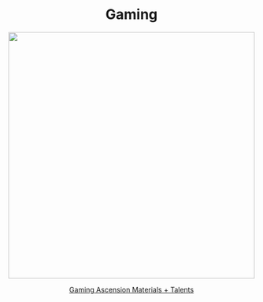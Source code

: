 <body>
  <div align="center">
    <h1> Gaming </h1>
<img src="https://images-wixmp-ed30a86b8c4ca887773594c2.wixmp.com/f/4c61658e-d4be-4618-b1fa-e9594b9b6908/dgl8qhh-84e21bfa-814e-4fd0-831b-b6ee48461c44.png?token=eyJ0eXAiOiJKV1QiLCJhbGciOiJIUzI1NiJ9.eyJzdWIiOiJ1cm46YXBwOjdlMGQxODg5ODIyNjQzNzNhNWYwZDQxNWVhMGQyNmUwIiwiaXNzIjoidXJuOmFwcDo3ZTBkMTg4OTgyMjY0MzczYTVmMGQ0MTVlYTBkMjZlMCIsIm9iaiI6W1t7InBhdGgiOiJcL2ZcLzRjNjE2NThlLWQ0YmUtNDYxOC1iMWZhLWU5NTk0YjliNjkwOFwvZGdsOHFoaC04NGUyMWJmYS04MTRlLTRmZDAtODMxYi1iNmVlNDg0NjFjNDQucG5nIn1dXSwiYXVkIjpbInVybjpzZXJ2aWNlOmZpbGUuZG93bmxvYWQiXX0.OKwjN2eJMx5D5AWWFCVMPtYg1JW7qZA8nrthM6kXfhQ" width=500>
<p></p>
<a href="">Gaming Ascension Materials + Talents</a><br>
  
  </div>
</body>
